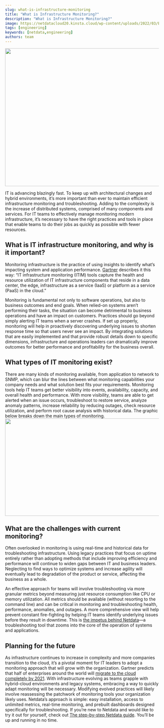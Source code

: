 ```yaml
---
slug: what-is-infrastructure-monitoring
title: "What is Infrastructure Monitoring?"
description: "What is Infrastructure Monitoring?"
image: https://netdatacloud20.kinsta.cloud/wp-content/uploads/2022/03/Blog-What_is_Infrastructure_Monitoring_Header.png
tags: [engineering]
keywords: [netdata,engineering]
authors: team
---
```


<!--truncate-->

<img class="alignnone size-medium wp-image-16343" src="https://netdatacloud20.kinsta.cloud/wp-content/uploads/2022/03/Blog-What_is_Infrastructure_Monitoring_Header-600x450.png" alt="" width="600" height="450" />

IT is advancing blazingly fast. To keep up with architectural changes and hybrid environments, it’s more important than ever to maintain efficient infrastructure monitoring and troubleshooting. Adding to the complexity is the increase of distributed systems, comprised of many components and services. For IT teams to effectively manage monitoring modern infrastructure, it’s necessary to have the right practices and tools in place that enable teams to do their jobs as quickly as possible with fewer resources.
<div class="et_pb_module et_pb_text et_pb_text_0 et_pb_text_align_left et_pb_bg_layout_light">
<div class="et_pb_text_inner">
<h2>What is IT infrastructure monitoring, and why is it important?</h2>
Monitoring infrastructure is the practice of using insights to identify what’s impacting system and application performance. <a title="Gartner" href="https://www.cio.com/resources/201989/2019-gartner-market-guide-for-it-infrastructure-monitoring-tools" target="_blank" rel="noopener noreferrer">Gartner</a> describes it this way: “IT infrastructure monitoring (ITIM) tools capture the health and resource utilization of IT infrastructure components that reside in a data center, the edge, infrastructure as a service (IaaS) or platform as a service (PaaS) in the cloud.”

Monitoring is fundamental not only to software operations, but also to business outcomes and end goals. When relied-on systems aren’t performing their tasks, the situation can become detrimental to business operations and have an impact on customers. Practices should go beyond simply alerting IT teams when a server crashes. If set up properly, monitoring will help in proactively discovering underlying issues to shorten response time so that users never see an impact. By integrating solutions that are easily implemented and that provide robust details down to specific dimensions, infrastructure and operations leaders can dramatically improve outcomes for better performance and profitability for the business overall.

</div>
</div>
<div class="et_pb_module et_pb_text et_pb_text_1 et_pb_text_align_left et_pb_bg_layout_light">
<div class="et_pb_text_inner">
<h2>What types of IT monitoring exist?</h2>
There are many kinds of monitoring available, from application to network to SNMP, which can blur the lines between what monitoring capabilities your company needs and what solution best fits your requirements. Monitoring tools help IT teams get better visibility into events, availability, capacity, and overall health and performance. With more visibility, teams are able to get alerted when an issue occurs, troubleshoot to restore service, analyze anomaly patterns, increase reliability by reducing outages, check resource utilization, and perform root cause analysis with historical data. The graphic below breaks down the main types of monitoring.

</div>
<img class="alignnone size-medium wp-image-16345" src="https://netdatacloud20.kinsta.cloud/wp-content/uploads/2022/03/itim-980x520-1-600x318.png" alt="" width="600" height="318" />
<h2>What are the challenges with current monitoring?</h2>
Often overlooked in monitoring is using real-time and historical data for troubleshooting infrastructure. Using legacy practices that focus on uptime entirely rather than adopting methods that include improving efficiency and performance will continue to widen gaps between IT and business leaders. Neglecting to find ways to optimize systems and increase agility will eventually lead to degradation of the product or service, affecting the business as a whole.

An effective approach for teams will involve troubleshooting via more granular metrics beyond measuring just resource consumption like CPU or memory utilization. All metrics should be available (without resorting to the command line) and can be critical in monitoring and troubleshooting health, performance, anomalies, and outages. A more comprehensive view will help prevent constant fire-fighting by helping IT teams identify underlying issues before they result in downtime. This is <a title="the impetus behind Netdata" href="https://staging-www.netdata.cloud/blog/redefining-monitoring-netdata/" target="_blank" rel="noopener noreferrer">the impetus behind Netdata</a>—a troubleshooting tool that zooms into the core of the operation of systems and applications.
<h2>Planning for the future</h2>
As infrastructure continues to increase in complexity and more companies transition to the cloud, it’s a pivotal moment for IT leaders to adopt a monitoring approach that will grow with the organization. Gartner predicts that half of enterprises around the world will <a title="migrate to the cloud completely by 2021" href="https://www.gartner.com/smarterwithgartner/cloud-computing-enters-its-second-decade/" target="_blank" rel="noopener noreferrer">migrate to the cloud completely by 2021</a>. With infrastructure evolving as teams grapple with hybrid-cloud environments and legacy systems, embracing a way to quickly adapt monitoring will be necessary. Modifying evolved practices will likely involve reassessing the patchwork of monitoring tools your organization likely uses. Netdata’s approach is simple: easy installation, access to unlimited metrics, real-time monitoring, and prebuilt dashboards designed specifically for troubleshooting. If you’re new to Netdata and would like to try it out for yourself, check out <a title="The step-by-step Netdata guide" href="https://learn.netdata.cloud/guides/step-by-step/step-00" target="_blank" rel="noopener noreferrer">The step-by-step Netdata guide</a>. You’ll be up and running in no time.

</div>